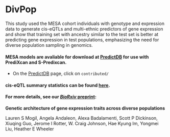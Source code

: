 # DivPop
This study used the MESA cohort individuals with genotype and expression data to generate cis-eQTLs and multi-ethnic predictors of gene expression and show that training set with ancestry similar to the test set is better at predicting gene expression in test populations, emphasizing the need for diverse population sampling in genomics. 
#### MESA models are avaliable for download at [PredictDB](http://predictdb.org/) for use with PrediXcan and S-Predixcan.
- On the [PredictDB](http://predictdb.org/) page, click on `contributed/`

#### cis-eQTL summary statistics can be found [here](https://www.dropbox.com/sh/f6un5evevyvvyl9/AAA3sfa1DgqY67tx4q36P341a?dl=0).

#### For more details, see our [*BioRxiv* preprint](https://doi.org/10.1101/245761):
**Genetic architecture of gene expression traits across diverse populations**

Lauren S Mogil, Angela Andaleon, Alexa Badalamenti, Scott P Dickinson, Xiuqing Guo, Jerome I Rotter, W. Craig Johnson, Hae Kyung Im, Yongmei Liu, Heather E Wheeler
